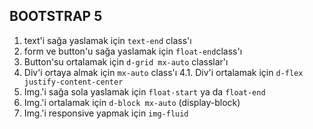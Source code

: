 ## BOOTSTRAP 5

1. text'i sağa yaslamak için `text-end` class'ı
2. form ve button'u sağa yaslamak için `float-end`class'ı
3. Button'su ortalamak için `d-grid mx-auto` classlar'ı
4. Div'i ortaya almak için `mx-auto` class'ı
   4.1. Div'i ortalamak için `d-flex justify-content-center`
5. Img.'i sağa sola yaslamak için `float-start` ya da `float-end`
6. Img.'i ortalamak için `d-block mx-auto` (display-block)
7. Img.'i responsive yapmak için `img-fluid`
